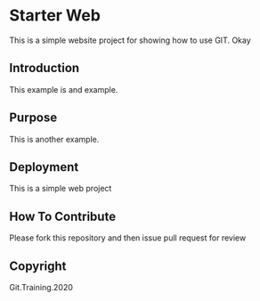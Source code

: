 # Starter Web

This is a simple website project for showing how to use GIT. Okay

## Introduction

This example is and example.

## Purpose

This is another example.

## Deployment

This is a simple web project

## How To Contribute

Please fork this repository and then issue pull request for review

## Copyright

Git.Training.2020